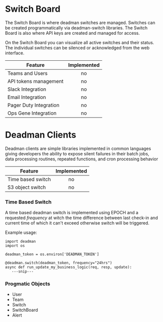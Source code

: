 # Switch Board

The Switch Board is where deadman switches are managed. Switches can be created programmatically via deadman-switch libraries. The Switch Board is also where API keys are created and managed for access.

On the Switch Board you can visualize all active switches and their status. The individual switches can be silenced or acknowledged from the web interface.


| Feature                | Implemented   
| -----------------------|:-------------:
| Teams and Users        | no
| API tokens management  | no
| Slack Integration      | no
| Email Integration      | no
| Pager Duty Integration | no
| Ops Gene Integration   | no

# Deadman Clients

Deadman clients are simple libraries implemented in common languages giving developers the ability to expose silent failures in their batch jobs, data processing routines, repeated functions, and cron processing behavior

| Feature                | Implemented   
| -----------------------|:-------------:
| Time based switch      | no
| S3 object switch       | no


### Time Based Switch

A time based deadman switch is implemented using EPOCH and a requested *frequency* at witch the time difference between last check-in and current time of which it can't exceed otherwise switch will be triggered. 

Example usage:

```
import deadman
import os

deadman_token = os.environ['DEADMAN_TOKEN']

@deadman.switch(deadman_token, frequency="24hrs")
async def run_update_my_business_logic(req, resp, update):
   ---snip---
```

### Progmatic Objects

* User
* Team
* Switch
* SwitchBoard
* Alert
